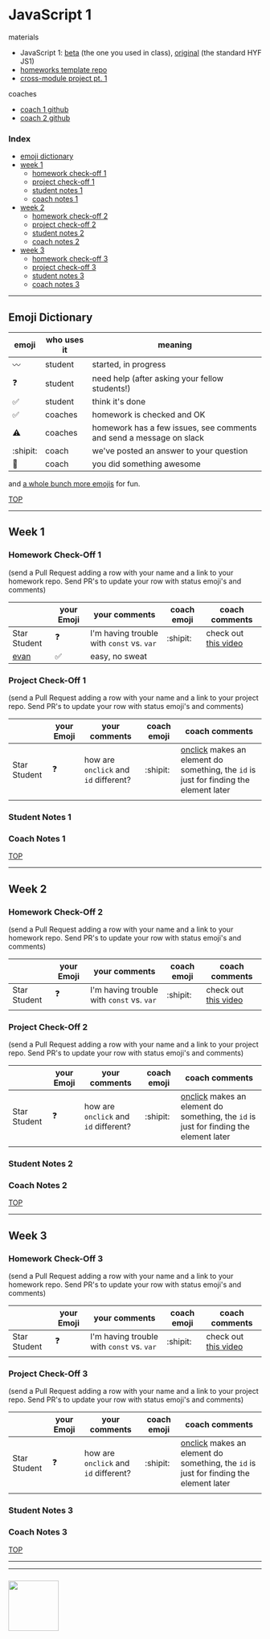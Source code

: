 # JavaScript 1

materials
* JavaScript 1: [beta](https://github.com/be-hacking-hyf/javascrpt-1) (the one you used in class), [original](https://github.com/HackYourFutureBelgium/JavaScript1) (the standard HYF JS1)
* [homeworks template repo](https://github.com/be-hacking-hyf/javascript-1-homework)
* [cross-module project pt. 1](https://github.com/be-hacking-hyf/cross-module-1)

coaches
* [coach 1 github]()
* [coach 2 github]()

### Index
* [emoji dictionary](#emoji-dictionary)
* [week 1](#week-1)
    * [homework check-off 1](#homework-check-off-1)
    * [project check-off 1](#project-check-off-1)
    * [student notes 1](#student-notes-1)
    * [coach notes 1](#coach-notes-1)
* [week 2](#week-2)
    * [homework check-off 2](#homework-check-off-2)
    * [project check-off 2](#project-check-off-2)
    * [student notes 2](#student-notes-2)
    * [coach notes 2](#coach-notes-2)
* [week 3](#week-3)
    * [homework check-off 3](#homework-check-off-3)
    * [project check-off 3](#project-check-off-3)
    * [student notes 3](#student-notes-3)
    * [coach notes 3](#coach-notes-3)

---

## Emoji Dictionary

| emoji | who uses it | meaning |
| --- | --- | --- |
|  :wavy_dash: | student | started, in progress  | 
| :question: | student | need help (after asking your fellow students!) | 
| :white_check_mark: | student | think it's done | 
| :white_check_mark: | coaches | homework is checked and OK |
| :warning: | coaches | homework has a few issues, see comments and send a message on slack |
| :shipit: | coach | we've posted an answer to your question  | 
| :star2: | coach | you did something awesome |

and [a whole bunch more emojis](https://gist.github.com/rxaviers/7360908) for fun.

[TOP](#javascript-1)

---

## Week 1


### Homework Check-Off 1

(send a Pull Request adding a row with your name and a link to your homework repo.  Send PR's to update your row with status emoji's and comments)

|  | your Emoji | your comments | coach emoji | coach comments |
| --- | --- | --- | --- | --- |
| Star Student | :question: | I'm having trouble with ```const``` vs. ```var``` | :shipit: | check out [this video](https://tylermcginnis.com/var-let-const/) |
| [evan]() | :white_check_mark: | easy, no sweat |  | |

### Project Check-Off 1

(send a Pull Request adding a row with your name and a link to your project repo.  Send PR's to update your row with status emoji's and comments)

|  | your Emoji | your comments | coach emoji | coach comments |
| --- | --- | --- | --- | --- |
| Star Student | :question: | how are ```onclick``` and ```id``` different? | :shipit: | [onclick](https://www.w3schools.com/tags/ev_onclick.asp) makes an element do something, the ```id``` is just for finding the element later  |
|  | | | | |

### Student Notes 1


### Coach Notes 1 


[TOP](#javascript-1)

---

## Week 2


### Homework Check-Off 2

(send a Pull Request adding a row with your name and a link to your homework repo.  Send PR's to update your row with status emoji's and comments)

|  | your Emoji | your comments | coach emoji | coach comments |
| --- | --- | --- | --- | --- |
| Star Student | :question: | I'm having trouble with ```const``` vs. ```var``` | :shipit: | check out [this video](https://tylermcginnis.com/var-let-const/) |
|  | | | | |

### Project Check-Off 2

(send a Pull Request adding a row with your name and a link to your project repo.  Send PR's to update your row with status emoji's and comments)

|  | your Emoji | your comments | coach emoji | coach comments |
| --- | --- | --- | --- | --- |
| Star Student | :question: | how are ```onclick``` and ```id``` different? | :shipit: | [onclick](https://www.w3schools.com/tags/ev_onclick.asp) makes an element do something, the ```id``` is just for finding the element later  |
|  | | | | |

### Student Notes 2


### Coach Notes 2


[TOP](#javascript-1)

---

## Week 3


### Homework Check-Off 3

(send a Pull Request adding a row with your name and a link to your homework repo.  Send PR's to update your row with status emoji's and comments)

|  | your Emoji | your comments | coach emoji | coach comments |
| --- | --- | --- | --- | --- |
| Star Student | :question: | I'm having trouble with ```const``` vs. ```var``` | :shipit: | check out [this video](https://tylermcginnis.com/var-let-const/) |
|  | | | | |

### Project Check-Off 3

(send a Pull Request adding a row with your name and a link to your project repo.  Send PR's to update your row with status emoji's and comments)

|  | your Emoji | your comments | coach emoji | coach comments |
| --- | --- | --- | --- | --- |
| Star Student | :question: | how are ```onclick``` and ```id``` different? | :shipit: | [onclick](https://www.w3schools.com/tags/ev_onclick.asp) makes an element do something, the ```id``` is just for finding the element later  |
|  | | | | |

### Student Notes 3


### Coach Notes 3


[TOP](#javascript-1)


___
___
### <a href="https://hackyourfuture.be" target="_blank"><img src="https://pbs.twimg.com/profile_images/984474625009741824/Bs_qKx6-_400x400.jpg" width="100" height="100"></img></a>

